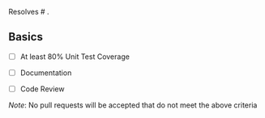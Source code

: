 Resolves # .

## Basics
- [ ] At least 80% Unit Test Coverage
- [ ] Documentation
- [ ] Code Review


*Note*: No pull requests will be accepted that do not meet
the above criteria
